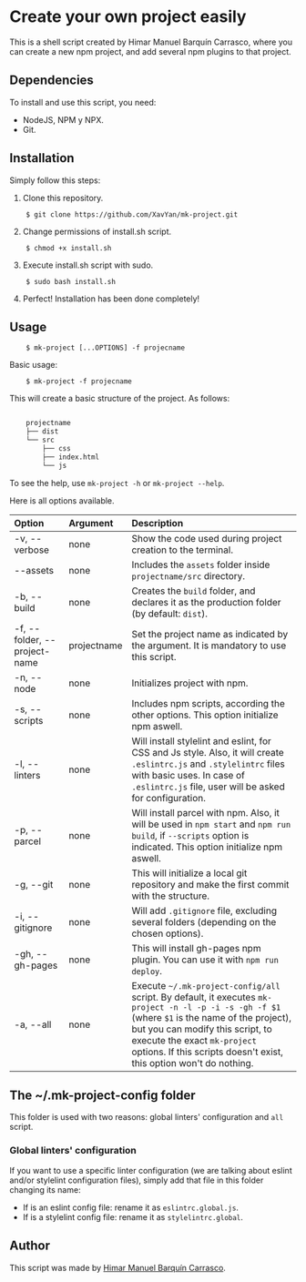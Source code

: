 # Create your own project easily

This is a shell script created by Himar Manuel Barquín Carrasco, where you can create a new npm project, and add several npm plugins to that project.

## Dependencies

To install and use this script, you need:

- NodeJS, NPM y NPX.
- Git.

## Installation

Simply follow this steps:

1. Clone this repository.

```shell
    $ git clone https://github.com/XavYan/mk-project.git
```

2. Change permissions of install.sh script.

```shell
    $ chmod +x install.sh
```

3. Execute install.sh script with sudo.

```shell
    $ sudo bash install.sh
```

4. Perfect! Installation has been done completely!

## Usage

```shell
    $ mk-project [...OPTIONS] -f projecname
```

Basic usage:

```shell
    $ mk-project -f projecname
```

This will create a basic structure of the project. As follows:

```bash

    projectname
    ├── dist
    └── src
        ├── css
        ├── index.html
        └── js

```

To see the help, use `mk-project -h` or `mk-project --help`.

Here is all options available.

| Option                       | Argument        | Description                                                                                                                                                    |
| :--------------------------- | :-------------- | :------------------------------------------------------------------------------------------------------------------------------------------------------------- |
| -v, --verbose                | none            | Show the code used during project creation to the terminal.                                                                                                    |
| --assets                     | none            | Includes the `assets` folder inside `projectname/src` directory.                                                                                               |
| -b, --build                  | none            | Creates the `build` folder, and declares it as the production folder (by default: `dist`).                                                                     |
| -f, --folder, --project-name | projectname     | Set the project name as indicated by the argument. It is mandatory to use this script.                                                                         |
| -n, --node                   | none            | Initializes project with npm.                                                                                                                                  |
| -s, --scripts                | none            | Includes npm scripts, according the other options. This option initialize npm aswell.                                                                          |
| -l, --linters                | none            | Will install stylelint and eslint, for CSS and Js style. Also, it will create `.eslintrc.js` and `.stylelintrc` files with basic uses. In case of `.eslintrc.js` file, user will be asked for configuration. |
| -p, --parcel                 | none            | Will install parcel with npm. Also, it will be used in `npm start` and `npm run build`, if `--scripts` option is indicated. This option initialize npm aswell. |
| -g, --git                    | none            | This will initialize a local git repository and make the first commit with the structure.                                                                      |
| -i, --gitignore              | none            | Will add `.gitignore` file, excluding several folders (depending on the chosen options).                                                                       |
| -gh, --gh-pages              | none            | This will install gh-pages npm plugin. You can use it with `npm run deploy`.                                                                                   |
| -a, --all                    | none            | Execute `~/.mk-project-config/all` script. By default, it executes `mk-project -n -l -p -i -s -gh -f $1` (where `$1` is the name of the project), but you can modify this script, to execute the exact `mk-project` options. If this scripts doesn't exist, this option won't do nothing. |

## The ~/.mk-project-config folder

This folder is used with two reasons: global linters' configuration and `all` script.

### Global linters' configuration

If you want to use a specific linter configuration (we are talking about eslint and/or stylelint configuration files), simply add that file in this folder changing its name:

- If is an eslint config file: rename it as `eslintrc.global.js`.
- If is a stylelint config file: rename it as `stylelintrc.global`.

## Author

This script was made by [Himar Manuel Barquín Carrasco](https://www.linkedin.com/in/hbarquin/).